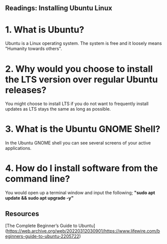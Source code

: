 ## Readings: Installing Ubuntu Linux
# 1. What is Ubuntu?
Ubuntu is a Linux operating system. The system is free and it loosely means "Humanity towards others".
# 2. Why would you choose to install the LTS version over regular Ubuntu releases?
You might choose to install LTS if you do not want to frequently install updates as LTS stays the same as long as possible.
# 3. What is the Ubuntu GNOME Shell?
In the Ubuntu GNOME shell you can see several screens of your active applications.
# 4. How do I install software from the command line?
You would open up a terminal window and input the following;
**"sudo apt update && sudo apt upgrade -y"**



## Resources
[The Complete Beginner’s Guide to Ubuntu] (https://web.archive.org/web/20220312030901/https://www.lifewire.com/beginners-guide-to-ubuntu-2205722)


